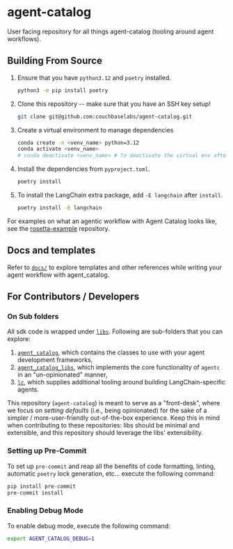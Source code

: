 # agent-catalog

User facing repository for all things agent-catalog (tooling around agent workflows).

## Building From Source

1. Ensure that you have `python3.12` and `poetry` installed.
   ```bash
   python3 -m pip install poetry
   ```
2. Clone this repository -- make sure that you have an SSH key setup!
   ```bash
   git clone git@github.com:couchbaselabs/agent-catalog.git
   ```
3. Create a virtual environment to manage dependencies
   ```bash
   conda create -n <venv_name> python=3.12
   conda activate <venv_name>
   # conda deactivate <venv_name> # to deactivate the virtual env after use
   ```
4. Install the dependencies from `pyproject.toml`.
   ```bash
   poetry install
   ```
5. To install the LangChain extra package, add `-E langchain` after `install`.
   ```bash
   poetry install -E langchain
   ```

For examples on what an agentic workflow with Agent Catalog looks like, see
the [rosetta-example](https://github.com/couchbaselabs/rosetta-example) repository.

## Docs and templates

Refer to [`docs/`](docs) to explore templates and other references while writing your agent workflow with agent_catalog.

## For Contributors / Developers

### On Sub folders

All sdk code is wrapped under [`libs`](libs). Following are sub-folders that you can explore:

1. [`agent_catalog`](libs/agent_catalog), which contains the classes to use with your agent development frameworks,
2. [`agent_catalog_libs`](libs/agent_catalog_libs), which implements the core functionality of
   `agentc` in an "un-opinionated" manner,
3. [`lc`](libs/lc), which supplies additional tooling around building
   LangChain-specific agents.

This repository (`agent-catalog`) is meant to serve as a "front-desk", where we focus on _setting defaults_
(i.e., being opinionated) for the sake of a simpler / more-user-friendly out-of-the-box experience.
Keep this in mind when contributing to these repositories: libs should be minimal and extensible, and this
repository should leverage the libs' extensibility.

### Setting up Pre-Commit

To set up `pre-commit` and reap all the benefits of code formatting, linting, automatic `poetry` lock generation, etc...
execute the following command:

```bash
pip install pre-commit
pre-commit install
```

### Enabling Debug Mode

To enable debug mode, execute the following command:

```bash
export AGENT_CATALOG_DEBUG=1
```

